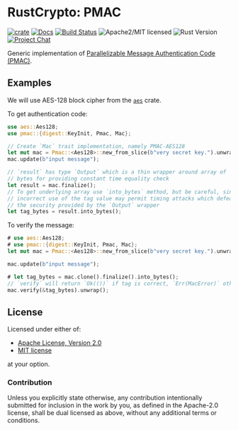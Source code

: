 # RustCrypto: PMAC

[![crate][crate-image]][crate-link]
[![Docs][docs-image]][docs-link]
[![Build Status][build-image]][build-link]
![Apache2/MIT licensed][license-image]
![Rust Version][rustc-image]
[![Project Chat][chat-image]][chat-link]

Generic implementation of [Parallelizable Message Authentication Code (PMAC)][1].

## Examples
We will use AES-128 block cipher from the [`aes`] crate.

To get authentication code:

```rust
use aes::Aes128;
use pmac::{digest::KeyInit, Pmac, Mac};

// Create `Mac` trait implementation, namely PMAC-AES128
let mut mac = Pmac::<Aes128>::new_from_slice(b"very secret key.").unwrap();
mac.update(b"input message");

// `result` has type `Output` which is a thin wrapper around array of
// bytes for providing constant time equality check
let result = mac.finalize();
// To get underlying array use `into_bytes` method, but be careful, since
// incorrect use of the tag value may permit timing attacks which defeat
// the security provided by the `Output` wrapper
let tag_bytes = result.into_bytes();
```

To verify the message:

```rust
# use aes::Aes128;
# use pmac::{digest::KeyInit, Pmac, Mac};
let mut mac = Pmac::<Aes128>::new_from_slice(b"very secret key.").unwrap();

mac.update(b"input message");

# let tag_bytes = mac.clone().finalize().into_bytes();
// `verify` will return `Ok(())` if tag is correct, `Err(MacError)` otherwise
mac.verify(&tag_bytes).unwrap();
```

## License

Licensed under either of:

 * [Apache License, Version 2.0](http://www.apache.org/licenses/LICENSE-2.0)
 * [MIT license](http://opensource.org/licenses/MIT)

at your option.

### Contribution

Unless you explicitly state otherwise, any contribution intentionally submitted
for inclusion in the work by you, as defined in the Apache-2.0 license, shall be
dual licensed as above, without any additional terms or conditions.

[//]: # (badges)

[crate-image]: https://img.shields.io/crates/v/pmac.svg?logo=rust
[crate-link]: https://crates.io/crates/pmac
[docs-image]: https://docs.rs/pmac/badge.svg
[docs-link]: https://docs.rs/pmac/
[license-image]: https://img.shields.io/badge/license-Apache2.0/MIT-blue.svg
[rustc-image]: https://img.shields.io/badge/rustc-1.85+-blue.svg
[chat-image]: https://img.shields.io/badge/zulip-join_chat-blue.svg
[chat-link]: https://rustcrypto.zulipchat.com/#narrow/stream/260044-MACs
[build-image]: https://github.com/RustCrypto/MACs/workflows/pmac/badge.svg?branch=master&event=push
[build-link]: https://github.com/RustCrypto/MACs/actions?query=workflow%3Apmac

[//]: # (general links)

[1]: https://en.wikipedia.org/wiki/PMAC_(cryptography)
[`aes`]: https://docs.rs/aes

